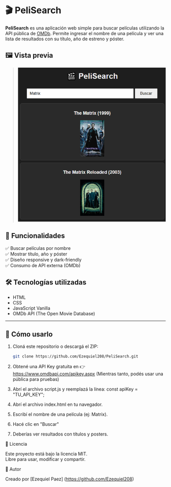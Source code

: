# 🎬 PeliSearch

**PeliSearch** es una aplicación web simple para buscar películas utilizando la API pública de [OMDb](https://www.omdbapi.com/). Permite ingresar el nombre de una película y ver una lista de resultados con su título, año de estreno y póster.

## 🖼️ Vista previa

> ![preview](./screenshot.png)

## 🚀 Funcionalidades

✅ Buscar películas por nombre  
✅ Mostrar título, año y póster  
✅ Diseño responsive y dark-friendly  
✅ Consumo de API externa (OMDb)

## 🛠️ Tecnologías utilizadas

- HTML
- CSS
- JavaScript Vanilla
- OMDb API (The Open Movie Database)

---

## 🧪 Cómo usarlo

1. Cloná este repositorio o descargá el ZIP:
   ```bash
   git clone https://github.com/Ezequiel208/PeliSearch.git

2. Obtené una API Key gratuita en 👉 https://www.omdbapi.com/apikey.aspx
    (Mientras tanto, podés usar una pública para pruebas)

3. Abrí el archivo script.js y reemplazá la línea:
    const apiKey = "TU_API_KEY";

4. Abrí el archivo index.html en tu navegador.

5. Escribí el nombre de una película (ej: Matrix).

6. Hacé clic en "Buscar"

7. Deberías ver resultados con títulos y posters.

📄 Licencia

Este proyecto está bajo la licencia MIT.  
Libre para usar, modificar y compartir.

👤 Autor

Creado por [Ezequiel Paez] (https://github.com/Ezequiel208)